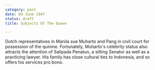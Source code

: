 ```yaml
---
category: past
date: 04 June 1947
status: draft
title: Subjects Of The Queen

---
```



Dutch representatives in Manila sue Muharto and Pang in
civil court for possession of the quinine. Fortunately, Muharto's
celebrity status also attracts the attention of Salipada Penatun, a
sitting Senator as well as a practicing lawyer. His family has close
cultural ties to Indonesia, and so offers his services pro bono.
